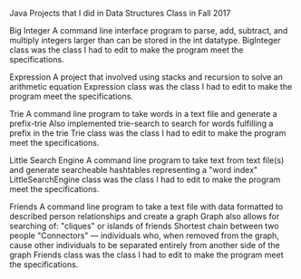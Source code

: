 Java Projects that I did in Data Structures Class in Fall 2017


Big Integer
A command line interface program to parse, add, subtract, and multiply integers larger than can be stored in the int datatype.
BigInteger class was the class I had to edit to make the program meet the specifications.

Expression
A project that involved using stacks and recursion to solve an arithmetic equation
Expression class was the class I had to edit to make the program meet the specifications.

Trie
A command line program to take words in a text file and generate a prefix-trie
Also implemented trie-search to search for words fulfilling a prefix in the trie
Trie class was the class I had to edit to make the program meet the specifications.

Little Search Engine
A command line program to take text from text file(s) and generate searcheable hashtables representing a "word index"
LittleSearchEngine class was the class I had to edit to make the program meet the specifications.

Friends
A command line program to take a text file with data formatted to described person relationships and create a graph
Graph also allows for searching of:
"cliques" or islands of friends
Shortest chain between two people
"Connectors" –– individuals who, when removed from the graph, cause other individuals to be separated entirely from another side of the graph
Friends class was the class I had to edit to make the program meet the specifications.
